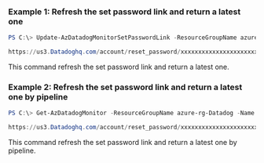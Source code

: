 ### Example 1: Refresh the set password link and return a latest one
```powershell
PS C:\> Update-AzDatadogMonitorSetPasswordLink -ResourceGroupName azure-rg-Datadog -Name Datadog

https://us3.Datadoghq.com/account/reset_password/xxxxxxxxxxxxxxxxxxxxxxxxxxx
```

This command refresh the set password link and return a latest one.

### Example 2: Refresh the set password link and return a latest one by pipeline
```powershell
PS C:\> Get-AzDatadogMonitor -ResourceGroupName azure-rg-Datadog -Name Datadog | Update-AzDatadogMonitorSetPasswordLink

https://us3.Datadoghq.com/account/reset_password/xxxxxxxxxxxxxxxxxxxxxxxxxxx
```

This command refresh the set password link and return a latest one by pipeline.

